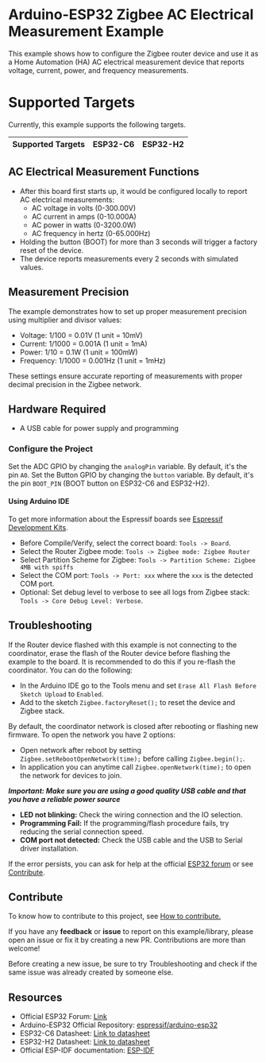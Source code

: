 # Arduino-ESP32 Zigbee AC Electrical Measurement Example

This example shows how to configure the Zigbee router device and use it as a Home Automation (HA) AC electrical measurement device that reports voltage, current, power, and frequency measurements.

# Supported Targets

Currently, this example supports the following targets.

| Supported Targets | ESP32-C6 | ESP32-H2 |
| ----------------- | -------- | -------- |

## AC Electrical Measurement Functions

 * After this board first starts up, it would be configured locally to report AC electrical measurements:
   - AC voltage in volts (0-300.00V)
   - AC current in amps (0-10.000A)
   - AC power in watts (0-3200.0W)
   - AC frequency in hertz (0-65.000Hz)
 * Holding the button (BOOT) for more than 3 seconds will trigger a factory reset of the device.
 * The device reports measurements every 2 seconds with simulated values.

## Measurement Precision

The example demonstrates how to set up proper measurement precision using multiplier and divisor values:
 * Voltage: 1/100 = 0.01V (1 unit = 10mV)
 * Current: 1/1000 = 0.001A (1 unit = 1mA)
 * Power: 1/10 = 0.1W (1 unit = 100mW)
 * Frequency: 1/1000 = 0.001Hz (1 unit = 1mHz)

These settings ensure accurate reporting of measurements with proper decimal precision in the Zigbee network.

## Hardware Required

* A USB cable for power supply and programming

### Configure the Project

Set the ADC GPIO by changing the `analogPin` variable. By default, it's the pin `A0`.
Set the Button GPIO by changing the `button` variable. By default, it's the pin `BOOT_PIN` (BOOT button on ESP32-C6 and ESP32-H2).

#### Using Arduino IDE

To get more information about the Espressif boards see [Espressif Development Kits](https://www.espressif.com/en/products/devkits).

* Before Compile/Verify, select the correct board: `Tools -> Board`.
* Select the Router Zigbee mode: `Tools -> Zigbee mode: Zigbee Router`
* Select Partition Scheme for Zigbee: `Tools -> Partition Scheme: Zigbee 4MB with spiffs`
* Select the COM port: `Tools -> Port: xxx` where the `xxx` is the detected COM port.
* Optional: Set debug level to verbose to see all logs from Zigbee stack: `Tools -> Core Debug Level: Verbose`.

## Troubleshooting

If the Router device flashed with this example is not connecting to the coordinator, erase the flash of the Router device before flashing the example to the board. It is recommended to do this if you re-flash the coordinator.
You can do the following:

* In the Arduino IDE go to the Tools menu and set `Erase All Flash Before Sketch Upload` to `Enabled`.
* Add to the sketch `Zigbee.factoryReset();` to reset the device and Zigbee stack.

By default, the coordinator network is closed after rebooting or flashing new firmware.
To open the network you have 2 options:

* Open network after reboot by setting `Zigbee.setRebootOpenNetwork(time);` before calling `Zigbee.begin();`.
* In application you can anytime call `Zigbee.openNetwork(time);` to open the network for devices to join.

***Important: Make sure you are using a good quality USB cable and that you have a reliable power source***

* **LED not blinking:** Check the wiring connection and the IO selection.
* **Programming Fail:** If the programming/flash procedure fails, try reducing the serial connection speed.
* **COM port not detected:** Check the USB cable and the USB to Serial driver installation.

If the error persists, you can ask for help at the official [ESP32 forum](https://esp32.com) or see [Contribute](#contribute).

## Contribute

To know how to contribute to this project, see [How to contribute.](https://github.com/espressif/arduino-esp32/blob/master/CONTRIBUTING.rst)

If you have any **feedback** or **issue** to report on this example/library, please open an issue or fix it by creating a new PR. Contributions are more than welcome!

Before creating a new issue, be sure to try Troubleshooting and check if the same issue was already created by someone else.

## Resources

* Official ESP32 Forum: [Link](https://esp32.com)
* Arduino-ESP32 Official Repository: [espressif/arduino-esp32](https://github.com/espressif/arduino-esp32)
* ESP32-C6 Datasheet: [Link to datasheet](https://www.espressif.com/sites/default/files/documentation/esp32-c6_datasheet_en.pdf)
* ESP32-H2 Datasheet: [Link to datasheet](https://www.espressif.com/sites/default/files/documentation/esp32-h2_datasheet_en.pdf)
* Official ESP-IDF documentation: [ESP-IDF](https://idf.espressif.com)
